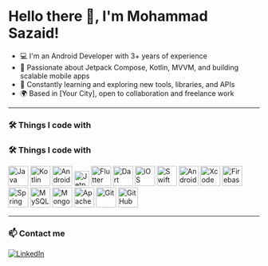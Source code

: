 # Hello there 👋, I'm Mohammad Sazaid!

- 💻 I'm an Android Developer with 3+ years of experience
- 🔧 Passionate about Jetpack Compose, Kotlin, MVVM, and building scalable mobile apps
- 🚀 Constantly learning and exploring new tools, libraries, and APIs
- 🌍 Based in [Your City], open to collaboration and freelance work

---

### 🛠️ Things I code with

### 🛠️ Things I code with

<p align="left">
  <!-- Java -->
  <img src="https://cdn.jsdelivr.net/gh/devicons/devicon/icons/java/java-original.svg" height="40" width="40" alt="Java" />

  <!-- Kotlin -->
  <img src="https://cdn.jsdelivr.net/gh/devicons/devicon/icons/kotlin/kotlin-original.svg" height="40" width="40" alt="Kotlin" />

  <!-- Android -->
  <img src="https://cdn.jsdelivr.net/gh/devicons/devicon/icons/android/android-original.svg" height="40" width="40" alt="Android" />

  <!-- Jetpack Compose -->
  <img src="https://img.shields.io/badge/Jetpack%20Compose-4285F4?style=for-the-badge&logo=android&logoColor=white" height="30" alt="Jetpack Compose" />

  <!-- Flutter -->
  <img src="https://cdn.jsdelivr.net/gh/devicons/devicon/icons/flutter/flutter-original.svg" height="40" width="40" alt="Flutter" />

  <!-- Dart -->
  <img src="https://cdn.jsdelivr.net/gh/devicons/devicon/icons/dart/dart-original.svg" height="40" width="40" alt="Dart" />

  <!-- iOS / Apple -->
  <img src="https://cdn.jsdelivr.net/gh/devicons/devicon/icons/apple/apple-original.svg" height="40" width="40" alt="iOS" />

  <!-- Swift -->
  <img src="https://cdn.jsdelivr.net/gh/devicons/devicon/icons/swift/swift-original.svg" height="40" width="40" alt="Swift" />

  <!-- Android Studio -->
  <img src="https://cdn.jsdelivr.net/gh/devicons/devicon/icons/androidstudio/androidstudio-original.svg" height="40" width="40" alt="Android Studio" />

  <!-- Xcode (use Apple logo as placeholder) -->
  <img src="https://cdn.jsdelivr.net/gh/devicons/devicon/icons/apple/apple-original.svg" height="40" width="40" alt="Xcode" />

  <!-- Firebase -->
  <img src="https://cdn.jsdelivr.net/gh/devicons/devicon/icons/firebase/firebase-plain.svg" height="40" width="40" alt="Firebase" />

  <!-- Spring Boot -->
  <img src="https://cdn.jsdelivr.net/gh/devicons/devicon/icons/spring/spring-original.svg" height="40" width="40" alt="Spring Boot" />

  <!-- MySQL -->
  <img src="https://cdn.jsdelivr.net/gh/devicons/devicon/icons/mysql/mysql-original.svg" height="40" width="40" alt="MySQL" />

  <!-- MongoDB -->
  <img src="https://cdn.jsdelivr.net/gh/devicons/devicon/icons/mongodb/mongodb-original.svg" height="40" width="40" alt="MongoDB" />

  <!-- Apache -->
  <img src="https://cdn.jsdelivr.net/gh/devicons/devicon/icons/apache/apache-original.svg" height="40" width="40" alt="Apache" />

  <!-- Git -->
  <img src="https://cdn.jsdelivr.net/gh/devicons/devicon/icons/git/git-original.svg" height="40" width="40" alt="Git" />

  <!-- GitHub -->
  <img src="https://cdn.jsdelivr.net/gh/devicons/devicon/icons/github/github-original.svg" height="40" width="40" alt="GitHub" />
</p>


---

### 📫 Contact me

[![LinkedIn](https://img.shields.io/badge/LinkedIn-blue?style=for-the-badge&logo=linkedin&logoColor=white)](https://linkedin.com/in/your-link)

